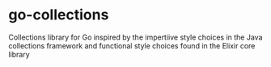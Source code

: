 # go-collections
Collections library for Go inspired by the impertiive style choices in the Java collections framework and functional style choices found in the Elixir core library 
